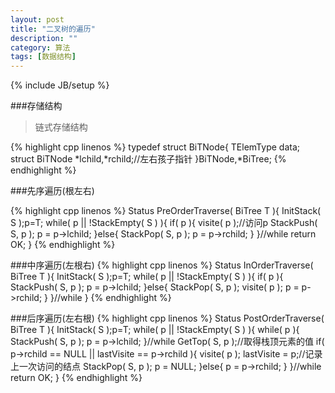 ```yaml
---
layout: post
title: "二叉树的遍历"
description: ""
category: 算法
tags: [数据结构]
---
```

{% include JB/setup %}

###存储结构

>链式存储结构

{% highlight cpp linenos %}
typedef struct BiTNode{
    TElemType data;
    struct BiTNode *lchild,*rchild;//左右孩子指针
}BiTNode,*BiTree;
{% endhighlight %}

###先序遍历(根左右)

{% highlight cpp linenos %}
Status PreOrderTraverse( BiTree T ){
    InitStack( S );p=T;
    while( p || !StackEmpty( S ) ){
        if( p ){
            visite( p );//访问p
            StackPush( S, p );
            p = p->lchild;
        }else{
            StackPop( S, p );
            p = p->rchild;
        }
    }//while
    return OK;
}
{% endhighlight %}

###中序遍历(左根右)
{% highlight cpp linenos %}
Status InOrderTraverse( BiTree T ){
    InitStack( S );p=T;
    while( p || !StackEmpty( S ) ){
        if( p ){
            StackPush( S, p );
            p = p->lchild;
        }else{
            StackPop( S, p );
            visite( p );
            p = p->rchild;
        }
    }//while
}
{% endhighlight %}

###后序遍历(左右根)
{% highlight cpp linenos %}
Status PostOrderTraverse( BiTree T ){
    InitStack( S );p=T;
    while( p || !StackEmpty( S ) ){
        while( p ){
            StackPush( S, p );
            p = p->lchild;
        }//while
        GetTop( S, p );//取得栈顶元素的值
        if( p->rchild == NULL || lastVisite == p->rchild ){
            visite( p );
            lastVisite = p;//记录上一次访问的结点
            StackPop( S, p );
            p = NULL;
        }else{
            p = p->rchild;
        }
    }//while
    return OK;
}
{% endhighlight %}